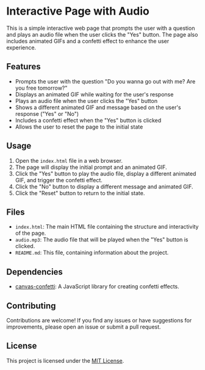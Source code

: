 # Interactive Page with Audio

This is a simple interactive web page that prompts the user with a question and plays an audio file when the user clicks the "Yes" button. The page also includes animated GIFs and a confetti effect to enhance the user experience.

## Features

- Prompts the user with the question "Do you wanna go out with me? Are you free tomorrow?"
- Displays an animated GIF while waiting for the user's response
- Plays an audio file when the user clicks the "Yes" button
- Shows a different animated GIF and message based on the user's response ("Yes" or "No")
- Includes a confetti effect when the "Yes" button is clicked
- Allows the user to reset the page to the initial state

## Usage

1. Open the `index.html` file in a web browser.
2. The page will display the initial prompt and an animated GIF.
3. Click the "Yes" button to play the audio file, display a different animated GIF, and trigger the confetti effect.
4. Click the "No" button to display a different message and animated GIF.
5. Click the "Reset" button to return to the initial state.

## Files

- `index.html`: The main HTML file containing the structure and interactivity of the page.
- `audio.mp3`: The audio file that will be played when the "Yes" button is clicked.
- `README.md`: This file, containing information about the project.

## Dependencies

- [canvas-confetti](https://www.npmjs.com/package/canvas-confetti): A JavaScript library for creating confetti effects.

## Contributing

Contributions are welcome! If you find any issues or have suggestions for improvements, please open an issue or submit a pull request.

## License

This project is licensed under the [MIT License](LICENSE).
